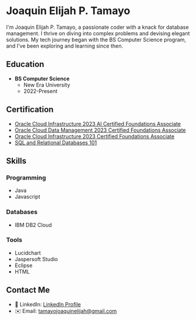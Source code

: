 # Joaquin Elijah P. Tamayo 

I'm Joaquin Elijah P. Tamayo, a passionate coder with a knack for database management. I thrive on diving into complex problems and devising elegant solutions. My tech journey began with the BS Computer Science program, and I've been exploring and learning since then.

## Education

- **BS Computer Science**
  - New Era University
  - 2022-Present

## Certification

- [Oracle Cloud Infrastructure 2023 AI Certified Foundations Associate](https://catalog-education.oracle.com/pls/certview/sharebadge?id=6F5879057F0F42C7084BB50980E8DBDC51D1FEA6F88FA0A6D1F2DCCB78D73FD2&fbclid=IwAR18H6eI38EPY6XbPYi8piKjmVi1rsbX2KcSuc9ntb8OVvPVV52ci2nLi-U)
- [Oracle Cloud Data Management 2023 Certified Foundations Associate](https://catalog-education.oracle.com/pls/certview/sharebadge?id=FBE0674BD6FD47DD5A100FE437D6E8D8A52440D4CFD75C3746485E61E76ABE67&fbclid=IwAR2gld1LVvPygUtgFDQwYsk6yfYfcQS_oEq8s5n3onq_bURNr-yZZwr0zQE)
- [Oracle Cloud Infrastructure 2023 Certified Foundations Associate](https://catalog-education.oracle.com/pls/certview/sharebadge?id=19AE80FA3AE476AF8FFDF3621FBF4BD43F8DF91B4805AF7DA5B5B02019D24EFE&fbclid=IwAR0SJLEKWxisfrQMgpEiWDdlCZrSZ5IBaE7ED_j1T8yseAKXpw0oYXzmm80)
- [SQL and Relational Databases 101](https://courses.cognitiveclass.ai/certificates/d8923d1d47c847979091dbb031ba47d2)

## Skills

### Programming

- Java
- Javascript

### Databases

- IBM DB2 Cloud

### Tools

- Lucidchart
- Jaspersoft Studio
- Eclipse
- HTML

## Contact Me

- 🔗 LinkedIn: [LinkedIn Profile]()
- ✉️ Email: tamayojoaquinelijah@gmail.com
